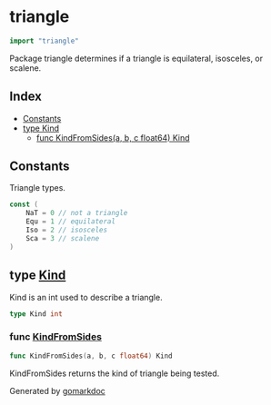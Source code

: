 <!-- Code generated by gomarkdoc. DO NOT EDIT -->

# triangle

```go
import "triangle"
```

Package triangle determines if a triangle is equilateral\, isosceles\, or scalene\.

## Index

- [Constants](<#constants>)
- [type Kind](<#type-kind>)
  - [func KindFromSides(a, b, c float64) Kind](<#func-kindfromsides>)


## Constants

Triangle types\.

```go
const (
    NaT = 0 // not a triangle
    Equ = 1 // equilateral
    Iso = 2 // isosceles
    Sca = 3 // scalene
)
```

## type [Kind](<https://github.com/vpayno/exercism-workspace/blob/main/go/triangle/triangle.go#L5>)

Kind is an int used to describe a triangle\.

```go
type Kind int
```

### func [KindFromSides](<https://github.com/vpayno/exercism-workspace/blob/main/go/triangle/triangle.go#L68>)

```go
func KindFromSides(a, b, c float64) Kind
```

KindFromSides returns the kind of triangle being tested\.



Generated by [gomarkdoc](<https://github.com/princjef/gomarkdoc>)
